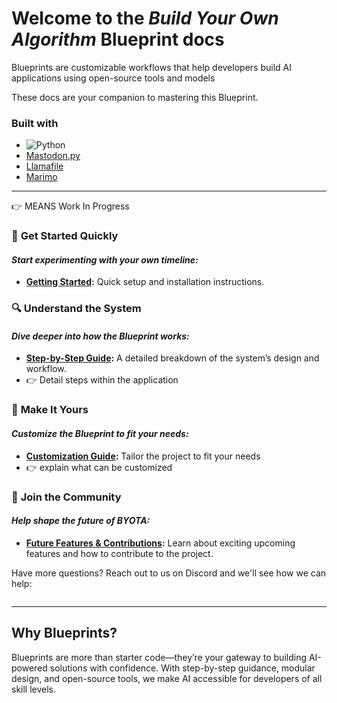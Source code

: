 # **Welcome to the *Build Your Own Algorithm* Blueprint docs**

Blueprints are customizable workflows that help developers build AI applications using open-source tools and models

These docs are your companion to mastering this Blueprint.

### Built with
- ![Python](https://img.shields.io/badge/Python-3.11%2B-blue)
- [Mastodon.py](https://github.com/halcy/Mastodon.py)
- [Llamafile](https://github.com/Mozilla-Ocho/llamafile)
- [Marimo](https://github.com/marimo-team/marimo)


---

👉 MEANS Work In Progress

### 🚀 **Get Started Quickly**
#### _Start experimenting with your own timeline:_
- **[Getting Started](getting-started.md):** Quick setup and installation instructions.

### 🔍 **Understand the System**
#### _Dive deeper into how the Blueprint works:_
- **[Step-by-Step Guide](step-by-step-guide.md):** A detailed breakdown of the system’s design and workflow.
- 👉 Detail steps within the application

<!-- - **[API Reference](api.md):** Explore the technical details of the core modules. -->

### 🎨 **Make It Yours**
#### _Customize the Blueprint to fit your needs:_
- **[Customization Guide](customization.md):** Tailor the project to fit your needs
- 👉 explain what can be customized

### 🌟 **Join the Community**
#### _Help shape the future of BYOTA:_
- **[Future Features & Contributions](future-features-contributions.md):** Learn about exciting upcoming features and how to contribute to the project.


Have more questions? Reach out to us on Discord and we'll see how we can help:

<a target="_blank" href="https://discord.gg/YuMNeuKStr"><img src="https://dcbadge.limes.pink/api/server/YuMNeuKStr" alt="" /></a>

---

## **Why Blueprints?**

Blueprints are more than starter code—they’re your gateway to building AI-powered solutions with confidence. With step-by-step guidance, modular design, and open-source tools, we make AI accessible for developers of all skill levels.

